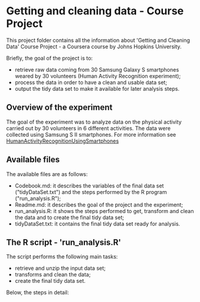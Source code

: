 # Getting and cleaning data - Course Project
This project folder contains all the information about 'Getting and Cleaning Data' Course Project - a Coursera course by Johns Hopkins University.

Briefly, the goal of the project is to:
- retrieve raw data coming from 30 Samsung Galaxy S smartphones weared by 30 volunteers (Human Activity Recognition experiment);
- process the data in order to have a clean and usable data set;
- output the tidy data set to make it available for later analysis steps.

## Overview of the experiment
The goal of the experiment was to analyze data on the physical activity carried out by 30 volunteers in 6 different activities. The data were collected using Samsung S II smartphones. For more information see [HumanActivityRecognitionUsingSmartphones](http://archive.ics.uci.edu/ml/datasets/Human+Activity+Recognition+Using+Smartphones)

## Available files
The available files are as follows:
- Codebook.md: it describes the variables of the final data set ("tidyDataSet.txt") and the steps performed by the R program ("run_analysis.R");
- Readme.md: it describes the goal of the project and the experiment;
- run_analysis.R: it shows the steps performed to get, transform and clean the data and to create the final tidy data set;
- tidyDataSet.txt: it contains the final tidy data set ready for analysis.

## The R script - 'run_analysis.R'
The script performs the following main tasks:
- retrieve and unzip the input data set;
- transforms and clean the data;
- create the final tidy data set.

Below, the steps in detail:


